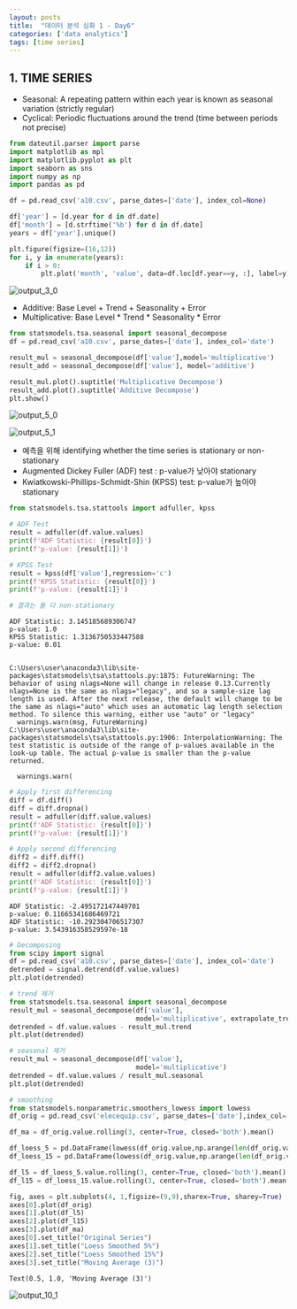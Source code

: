 ```yaml
---
layout: posts
title:  "데이터 분석 심화 1 - Day6"
categories: ['data analytics']
tags: [time series]
---
```



## 1. TIME SERIES
- Seasonal: A repeating pattern within each year is known as seasonal variation (strictly regular)
- Cyclical: Periodic fluctuations around the trend (time between periods not precise)


```python
from dateutil.parser import parse
import matplotlib as mpl
import matplotlib.pyplot as plt
import seaborn as sns
import numpy as np
import pandas as pd
```


```python
df = pd.read_csv('a10.csv', parse_dates=['date'], index_col=None)

df['year'] = [d.year for d in df.date]
df['month'] = [d.strftime('%b') for d in df.date]
years = df['year'].unique()

plt.figure(figsize=(16,12))
for i, y in enumerate(years):
    if i > 0:
        plt.plot('month', 'value', data=df.loc[df.year==y, :], label=y)
```


    
![output_3_0](https://user-images.githubusercontent.com/86539195/135229507-e2ca26f4-8938-4109-a9ee-6024b537b7f0.png)
    


- Additive: Base Level + Trend + Seasonality + Error
- Multiplicative: Base Level * Trend * Seasonality * Error


```python
from statsmodels.tsa.seasonal import seasonal_decompose
df = pd.read_csv('a10.csv', parse_dates=['date'], index_col='date')

result_mul = seasonal_decompose(df['value'],model='multiplicative')
result_add = seasonal_decompose(df['value'], model='additive')

result_mul.plot().suptitle('Multiplicative Decompose')
result_add.plot().suptitle('Additive Decompose')
plt.show()
```


    
![output_5_0](https://user-images.githubusercontent.com/86539195/135229574-7fd05c5c-a8bc-45f6-b482-e5a28fab9534.png)
    



    
![output_5_1](https://user-images.githubusercontent.com/86539195/135229597-469a8b9e-9a82-4bcc-920a-9c83db483596.png)
    


- 예측을 위해 identifying whether the time series is stationary or non-stationary 
- Augmented Dickey Fuller (ADF) test : p-value가 낮아야 stationary
- Kwiatkowski-Phillips-Schmidt-Shin (KPSS) test: p-value가 높아야 stationary


```python
from statsmodels.tsa.stattools import adfuller, kpss

# ADF Test
result = adfuller(df.value.values)
print(f'ADF Statistic: {result[0]}')
print(f'p-value: {result[1]}')

# KPSS Test
result = kpss(df['value'],regression='c')
print(f'KPSS Statistic: {result[0]}')
print(f'p-value: {result[1]}')

# 결과는 둘 다 non-stationary
```

    ADF Statistic: 3.145185689306747
    p-value: 1.0
    KPSS Statistic: 1.3136750533447588
    p-value: 0.01
    

    C:\Users\user\anaconda3\lib\site-packages\statsmodels\tsa\stattools.py:1875: FutureWarning: The behavior of using nlags=None will change in release 0.13.Currently nlags=None is the same as nlags="legacy", and so a sample-size lag length is used. After the next release, the default will change to be the same as nlags="auto" which uses an automatic lag length selection method. To silence this warning, either use "auto" or "legacy"
      warnings.warn(msg, FutureWarning)
    C:\Users\user\anaconda3\lib\site-packages\statsmodels\tsa\stattools.py:1906: InterpolationWarning: The test statistic is outside of the range of p-values available in the
    look-up table. The actual p-value is smaller than the p-value returned.
    
      warnings.warn(
    


```python
# Apply first differencing
diff = df.diff()
diff = diff.dropna()
result = adfuller(diff.value.values)
print(f'ADF Statistic: {result[0]}')
print(f'p-value: {result[1]}')

# Apply second differencing
diff2 = diff.diff()
diff2 = diff2.dropna()
result = adfuller(diff2.value.values)
print(f'ADF Statistic: {result[0]}')
print(f'p-value: {result[1]}')
```

    ADF Statistic: -2.495172147449701
    p-value: 0.11665341686469721
    ADF Statistic: -10.292304706517307
    p-value: 3.543916358529597e-18
    


```python
# Decomposing
from scipy import signal
df = pd.read_csv('a10.csv', parse_dates=['date'], index_col='date')
detrended = signal.detrend(df.value.values)
plt.plot(detrended)

# trend 제거
from statsmodels.tsa.seasonal import seasonal_decompose
result_mul = seasonal_decompose(df['value'],
                                model='multiplicative', extrapolate_trend='freq')
detrended = df.value.values - result_mul.trend
plt.plot(detrended)

# seasonal 제거
result_mul = seasonal_decompose(df['value'],
                                model='multiplicative')
detrended = df.value.values / result_mul.seasonal
plt.plot(detrended)
```


```python
# smoothing
from statsmodels.nonparametric.smoothers_lowess import lowess
df_orig = pd.read_csv('elecequip.csv', parse_dates=['date'],index_col='date')

df_ma = df_orig.value.rolling(3, center=True, closed='both').mean()

df_loess_5 = pd.DataFrame(lowess(df_orig.value,np.arange(len(df_orig.value)),frac=0.05)[:, 1],index=df_orig.index,columns=['value'])
df_loess_15 = pd.DataFrame(lowess(df_orig.value,np.arange(len(df_orig.value)), frac=0.15)[:, 1],index=df_orig.index, columns=['value'])

df_l5 = df_loess_5.value.rolling(3, center=True, closed='both').mean()
df_l15 = df_loess_15.value.rolling(3, center=True, closed='both').mean()

fig, axes = plt.subplots(4, 1,figsize=(9,9),sharex=True, sharey=True)
axes[0].plot(df_orig)
axes[1].plot(df_l5)
axes[2].plot(df_l15)
axes[3].plot(df_ma)
axes[0].set_title("Original Series")
axes[1].set_title("Loess Smoothed 5%")
axes[2].set_title("Loess Smoothed 15%")
axes[3].set_title("Moving Average (3)")
```




    Text(0.5, 1.0, 'Moving Average (3)')




    
![output_10_1](https://user-images.githubusercontent.com/86539195/135229639-20bde847-bd4d-4c77-8dc6-17d7f4a48a9a.png)
    



```python

```
